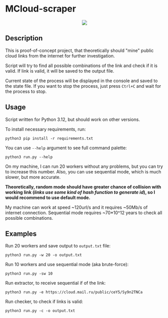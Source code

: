 # MCloud-scraper
<p align="center">
  <img src="https://raw.githubusercontent.com/Kseen715/imgs/main/favicon.ico" />
</p>

## Description

This is proof-of-concept project, that theoretically should "mine" public cloud 
links from the internet for further investigation.

Script will try to find all possible combinations of the link and check if it
is valid. If link is valid, it will be saved to the output file.

Current state of the process will be displayed in the console and 
saved to the state file. If you want to stop the process, just press ```Ctrl+C```
and wait for the process to stop.

## Usage

Script written for Python 3.12, but should work on other versions.

To install necessary requirements, run:
```
python3 pip install -r requirements.txt
```

You can use ```--help``` argument to see full command palette:
```
python3 run.py --help
```

On my machine, I can run 20 workers without any problems, but you can try to
increase this number. Also, you can use sequential mode, which is much slower,
but more accurate.

**Theoretically, random mode should have greater chance of collision with
working link (_links use some kind of hash function to generate id_), so
I would recommend to use default mode.**

My machine can work at speed ~120url/s and it requires ~50Mb/s of internet
connection. Sequential mode requires ~70*10^12 years to check all possible
combinations.

## Examples

Run 20 workers and save output to ```output.txt``` file:
```
python3 run.py -w 20 -o output.txt
```

Run 10 workers and use sequential mode (aka brute-force):
```
python3 run.py -sw 10
```

Run extractor, to receive sequential if of the link:
```
python3 run.py -e https://cloud.mail.ru/public/ceY5/Sy9n2TNCa
```

Run checker, to check if links is valid:
```
python3 run.py -c -o output.txt
```


